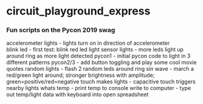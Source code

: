 # circuit_playground_express
### Fun scripts on the Pycon 2019 swag 
accelerometer lights - lights turn on in direction of accelerometer 
<br> blink led - first test: blink red led 
light sensor lights - more leds light up around ring as more light detected
pycon1 - initial pycon code to light in 3 different patterns
pycon2/3 - add button toggling and play some cool movie quotes
random lights - flash 2 random leds around ring
sin wave - march a red/green light around; stronger brightness with amplitude; green=positive/red=negative
touch makes lights - capacitive touch triggers nearby lights
whats temp - print temp to console
write to computer - type out temp/light data with keyboard into open spreadsheet
